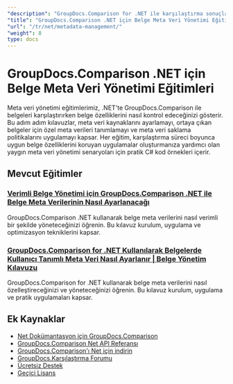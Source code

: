 ```yaml
---
"description": "GroupDocs.Comparison for .NET ile karşılaştırma sonuçlarında belge meta verileri, özellikleri ve meta veri yapılandırmasıyla çalışmayı öğrenin."
"title": "GroupDocs.Comparison .NET için Belge Meta Veri Yönetimi Eğitimleri"
"url": "/tr/net/metadata-management/"
"weight": 8
type: docs
---
```

# GroupDocs.Comparison .NET için Belge Meta Veri Yönetimi Eğitimleri

Meta veri yönetimi eğitimlerimiz, .NET'te GroupDocs.Comparison ile belgeleri karşılaştırırken belge özelliklerini nasıl kontrol edeceğinizi gösterir. Bu adım adım kılavuzlar, meta veri kaynaklarını ayarlamayı, ortaya çıkan belgeler için özel meta verileri tanımlamayı ve meta veri saklama politikalarını uygulamayı kapsar. Her eğitim, karşılaştırma süreci boyunca uygun belge özelliklerini koruyan uygulamalar oluşturmanıza yardımcı olan yaygın meta veri yönetimi senaryoları için pratik C# kod örnekleri içerir.

## Mevcut Eğitimler

### [Verimli Belge Yönetimi için GroupDocs.Comparison .NET ile Belge Meta Verilerinin Nasıl Ayarlanacağı](./guide-groupdocs-comparison-net-metadata-setting/)
GroupDocs.Comparison .NET kullanarak belge meta verilerini nasıl verimli bir şekilde yöneteceğinizi öğrenin. Bu kılavuz kurulum, uygulama ve optimizasyon tekniklerini kapsar.

### [GroupDocs.Comparison for .NET Kullanılarak Belgelerde Kullanıcı Tanımlı Meta Veri Nasıl Ayarlanır | Belge Yönetim Kılavuzu](./set-user-defined-metadata-groupdocs-comparison-net/)
GroupDocs.Comparison for .NET kullanarak belge meta verilerini nasıl özelleştireceğinizi ve yöneteceğinizi öğrenin. Bu kılavuz kurulum, uygulama ve pratik uygulamaları kapsar.

## Ek Kaynaklar

- [Net Dokümantasyon için GroupDocs.Comparison](https://docs.groupdocs.com/comparison/net/)
- [GroupDocs.Comparison Net API Referansı](https://reference.groupdocs.com/comparison/net/)
- [GroupDocs.Comparison'ı Net için indirin](https://releases.groupdocs.com/comparison/net/)
- [GroupDocs.Karşılaştırma Forumu](https://forum.groupdocs.com/c/comparison)
- [Ücretsiz Destek](https://forum.groupdocs.com/)
- [Geçici Lisans](https://purchase.groupdocs.com/temporary-license/)